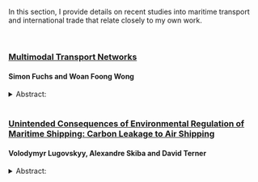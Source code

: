 In this section, I provide details on recent studies into maritime transport and international trade that relate closely to my own work. 

<br>

### [Multimodal Transport Networks](https://sfuchs-de.github.io/research/Multimodal_Fuchs_Wong.pdf)
#### Simon Fuchs and Woan Foong Wong
<details>
           <summary>Abstract:</summary>
           <p></br>"The movement of goods from origin to destination takes place over multiple modes of transportation. Correspondingly, intermodal terminals play an important role in facilitating transportation over the multimodal network. This paper studies multimodal transport networks and their impact on infrastructure investments. We propose a tractable theory of transportation across domestic transportation networks with multiple modes of transportation by embedding multimodal routes into a spatial equilibrium model with endogenous stochastic route choice. We calibrate the model to US domestic freight flows using high resolution geographic information system (GIS) information and detailed data on traffic along road, rail, and international ports. We estimate the strength of intermodal port congestion from ship dwell times and its multimodal impact on railcar dwell times. We then employ the model to evaluate the welfare effects of terminal investments across the US. We identify important bottlenecks in the US transportation system, with the reduction of the transportation cost by 1 percent in the most important nodes generating welfare gains equivalent to 200-300 million USD of additional GDP (in 2012 USD)."</p>
         </details>
 

<br>

### [Unintended Consequences of Environmental Regulation of Maritime Shipping: Carbon Leakage to Air Shipping](https://drive.google.com/file/d/12QYjH6lvrJ23AaUjmSPhEneX6_3ZivRq/view)
#### Volodymyr Lugovskyy, Alexandre Skiba and David Terner
<details>
           <summary>Abstract:</summary>
           <p></br>"We evaluate the impact of the expected International Maritime Organization 2023 regulation (henceforth IMO2023) that caps CO2 emissions from global maritime shipping. Focusing on US imports—where we use detailed vessel, route, emissions, speed, and trade data—we structurally estimate an import demand model with vessel- and air-delivered imports. We show that IMO2023 will cause demand substitution towards more carbon-intensive air transport to the point that total transport-related CO2 emissions increase. Furthermore, we show that subsidizing fuel for vessels will lower combined air and vessel emissions."</p>
         </details>
